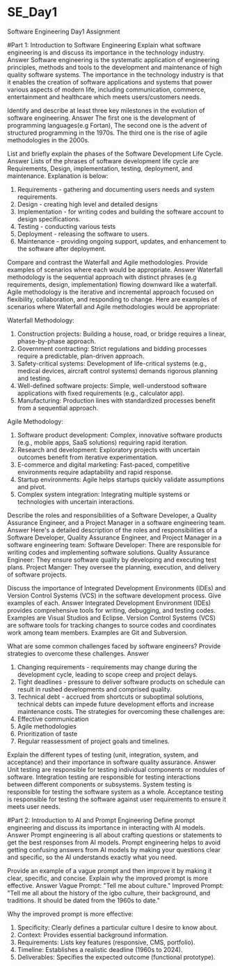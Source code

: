 # SE_Day1
Software Engineering Day1 Assignment

#Part 1: Introduction to Software Engineering
Explain what software engineering is and discuss its importance in the technology industry.
Answer
Software engineering is the systematic application of engineering principles, methods and tools to the development and maintenance of high quality software systems.
The importance in the technology industry is that it enables the creation of software applications and systems that power various aspects of modern life, including communication, commerce, entertainment and healthcare which meets users/customers needs.

Identify and describe at least three key milestones in the evolution of software engineering.
Answer
The first one is the development of programming languages(e.g Fortan), 
The second one is the advent of structured programming in the 1970s.
The third one is the rise of agile methodologies in the 2000s.

List and briefly explain the phases of the Software Development Life Cycle.
Answer
Lists of the phrases of software development life cycle are Requirements, Design, implementation, testing, deployment, and maintenance.
Explanation is below:
 1. Requirements - gathering and documenting users needs and system requirements.
 2. Design - creating high level and detailed designs 
 3. Implementation - for writing codes and building the software account to design specifications.
 4. Testing - conducting various tests
 5. Deployment - releasing the software to users.
 6. Maintenance - providing ongoing support, updates, and enhancement to the software after deployment.

Compare and contrast the Waterfall and Agile methodologies. Provide examples of scenarios where each would be appropriate.
Answer
Waterfall methodology is the sequential approach with distinct phrases (e.g requirements, design, implementation) flowing downward like a waterfall.
Agile methodology is the iterative and incremental approach focused on flexibility, collaboration, and responding to change.
Here are examples of scenarios where Waterfall and Agile methodologies would be appropriate:

Waterfall Methodology:
1. Construction projects: Building a house, road, or bridge requires a linear, phase-by-phase approach.
2. Government contracting: Strict regulations and bidding processes require a predictable, plan-driven approach.
3. Safety-critical systems: Development of life-critical systems (e.g., medical devices, aircraft control systems) demands rigorous planning and testing.
4. Well-defined software projects: Simple, well-understood software applications with fixed requirements (e.g., calculator app).
5. Manufacturing: Production lines with standardized processes benefit from a sequential approach.

Agile Methodology:
1. Software product development: Complex, innovative software products (e.g., mobile apps, SaaS solutions) requiring rapid iteration.
2. Research and development: Exploratory projects with uncertain outcomes benefit from iterative experimentation.
3. E-commerce and digital marketing: Fast-paced, competitive environments require adaptability and rapid response.
4. Startup environments: Agile helps startups quickly validate assumptions and pivot.
5. Complex system integration: Integrating multiple systems or technologies with uncertain interactions.

Describe the roles and responsibilities of a Software Developer, a Quality Assurance Engineer, and a Project Manager in a software engineering team.
Answer
Here's a detailed description of the roles and responsibilities of a Software Developer, Quality Assurance Engineer, and Project Manager in a software engineering team:
Software Developer: There are responsible for writing codes and implementing software solutions.
Quality Assurance Engineer: They ensure software quality by developing and executing test plans.
Project Manger: They oversee the planning, execution, and delivery of software projects.

Discuss the importance of Integrated Development Environments (IDEs) and Version Control Systems (VCS) in the software development process. Give examples of each.
Answer
Integrated Development Environment (IDEs) provides comprehensive tools for writing, debugging, and testing codes. Examples are Visual Studios and Eclipse.
Version Control Systems (VCS) are software tools for tracking changes to source codes and coordinates work among team members. Examples are Git and Subversion.

What are some common challenges faced by software engineers? Provide strategies to overcome these challenges.
Answer
1. Changing requirements - requirements may change during the development cycle, leading to scope creep and project delays.
 2. Tight deadlines - pressure to deliver software products on schedule can result in rushed developments and comprised quality.
 3. Technical debt - accrued from shortcuts or suboptimal solutions, technical debts can impede future development efforts and increase maintenance costs.
The strategies for overcoming these challenges are:
 1. Effective communication 
 2. Agile methodologies 
 3. Prioritization of taste
 4. Regular reassessment of project goals and timelines.

Explain the different types of testing (unit, integration, system, and acceptance) and their importance in software quality assurance.
Answer
Unit testing are responsible for testing individual components or modules of software. 
Integration testing are responsible for testing interactions between different components or subsystems.
System testing is responsible for testing the software system as a whole.
Acceptance testing is responsible for testing the software against user requirements to ensure it meets user needs.

#Part 2: Introduction to AI and Prompt Engineering
Define prompt engineering and discuss its importance in interacting with AI models.
Answer 
Prompt engineering is all about crafting questions or statements to get the best responses from AI models. Prompt engineering helps to avoid getting confusing answers from AI models by making your questions clear and specific, so the AI understands exactly what you need.

Provide an example of a vague prompt and then improve it by making it clear, specific, and concise. Explain why the improved prompt is more effective.
Answer 
Vague Prompt:
"Tell me about culture."
Improved Prompt:
"Tell me all about the history of the igbo culture, their background, and traditions. It should be dated from the 1960s to date."

Why the improved prompt is more effective:
1. Specificity: Clearly defines a particular culture I desire to know about.
2. Context: Provides essential background information.
3. Requirements: Lists key features (responsive, CMS, portfolio).
4. Timeline: Establishes a realistic deadline (1960s to 2024).
5. Deliverables: Specifies the expected outcome (functional prototype).
